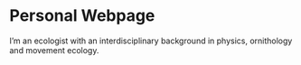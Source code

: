 <h1> Personal Webpage </h1>
<div>I’m an ecologist with an interdisciplinary background in physics, ornithology and movement ecology.</div>
